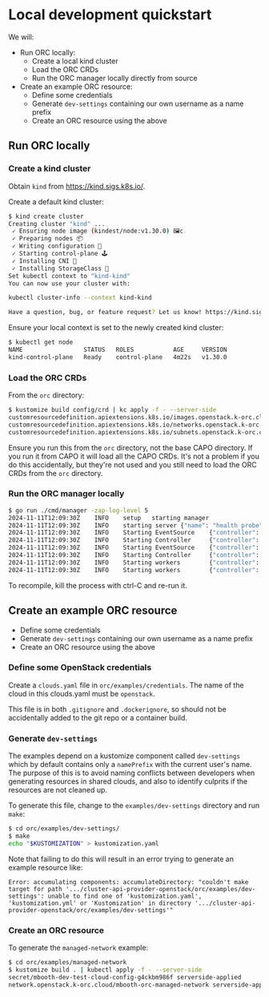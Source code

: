 # Local development quickstart

We will:
* Run ORC locally:
  * Create a local kind cluster
  * Load the ORC CRDs
  * Run the ORC manager locally directly from source
* Create an example ORC resource:
  * Define some credentials
  * Generate `dev-settings` containing our own username as a name prefix
  * Create an ORC resource using the above

## Run ORC locally

### Create a kind cluster

Obtain `kind` from https://kind.sigs.k8s.io/.

Create a default kind cluster:
```bash
$ kind create cluster
Creating cluster "kind" ...
 ✓ Ensuring node image (kindest/node:v1.30.0) 🖼c
 ✓ Preparing nodes 📦
 ✓ Writing configuration 📜
 ✓ Starting control-plane 🕹️ 
 ✓ Installing CNI 🔌
 ✓ Installing StorageClass 💾
Set kubectl context to "kind-kind"
You can now use your cluster with:

kubectl cluster-info --context kind-kind

Have a question, bug, or feature request? Let us know! https://kind.sigs.k8s.io/#community 🙂
```

Ensure your local context is set to the newly created kind cluster:
```bash
$ kubectl get node
NAME                 STATUS   ROLES           AGE     VERSION
kind-control-plane   Ready    control-plane   4m22s   v1.30.0
```

### Load the ORC CRDs

From the `orc` directory:
```bash
$ kustomize build config/crd | kc apply -f - --server-side
customresourcedefinition.apiextensions.k8s.io/images.openstack.k-orc.cloud serverside-applied
customresourcedefinition.apiextensions.k8s.io/networks.openstack.k-orc.cloud serverside-applied
customresourcedefinition.apiextensions.k8s.io/subnets.openstack.k-orc.cloud serverside-applied
```

Ensure you run this from the `orc` directory, not the base CAPO directory. If you run it from CAPO it will load all the CAPO CRDs. It's not a problem if you do this accidentally, but they're not used and you still need to load the ORC CRDs from the `orc` directory.

### Run the ORC manager locally

```bash
$ go run ./cmd/manager -zap-log-level 5
2024-11-11T12:09:30Z    INFO    setup   starting manager
2024-11-11T12:09:30Z    INFO    starting server {"name": "health probe", "addr": "[::]:8081"}
2024-11-11T12:09:30Z    INFO    Starting EventSource    {"controller": "network", "controllerGroup": "openstack.k-orc.cloud", "controllerKind": "Network", "source": "kind source: *v1alpha1.Network"}
2024-11-11T12:09:30Z    INFO    Starting Controller     {"controller": "network", "controllerGroup": "openstack.k-orc.cloud", "controllerKind": "Network"}
2024-11-11T12:09:30Z    INFO    Starting EventSource    {"controller": "image", "controllerGroup": "openstack.k-orc.cloud", "controllerKind": "Image", "source": "kind source: *v1alpha1.Image"}
2024-11-11T12:09:30Z    INFO    Starting Controller     {"controller": "image", "controllerGroup": "openstack.k-orc.cloud", "controllerKind": "Image"}
2024-11-11T12:09:30Z    INFO    Starting workers        {"controller": "image", "controllerGroup": "openstack.k-orc.cloud", "controllerKind": "Image", "worker count": 1}
2024-11-11T12:09:30Z    INFO    Starting workers        {"controller": "network", "controllerGroup": "openstack.k-orc.cloud", "controllerKind": "Network", "worker count": 1}
```

To recompile, kill the process with ctrl-C and re-run it.

## Create an example ORC resource


  * Define some credentials
  * Generate `dev-settings` containing our own username as a name prefix
  * Create an ORC resource using the above

### Define some OpenStack credentials

Create a `clouds.yaml` file in `orc/examples/credentials`. The name of the cloud in this clouds.yaml must be `openstack`.

This file is in both `.gitignore` and `.dockerignore`, so should not be accidentally added to the git repo or a container build.

### Generate `dev-settings`

The examples depend on a kustomize component called `dev-settings` which by default contains only a `namePrefix` with the current user's name. The purpose of this is to avoid naming conflicts between developers when generating resources in shared clouds, and also to identify culprits if the resources are not cleaned up.

To generate this file, change to the `examples/dev-settings` directory and run `make`:
```bash
$ cd orc/examples/dev-settings/
$ make
echo "$KUSTOMIZATION" > kustomization.yaml
```

Note that failing to do this will result in an error trying to generate an example resource like:
```
Error: accumulating components: accumulateDirectory: "couldn't make target for path '.../cluster-api-provider-openstack/orc/examples/dev-settings': unable to find one of 'kustomization.yaml', 'kustomization.yml' or 'Kustomization' in directory '.../cluster-api-provider-openstack/orc/examples/dev-settings'"
```

### Create an ORC resource

To generate the `managed-network` example:
```bash
$ cd orc/examples/managed-network
$ kustomize build . | kubectl apply -f - --server-side
secret/mbooth-dev-test-cloud-config-g4ckbm986f serverside-applied
network.openstack.k-orc.cloud/mbooth-orc-managed-network serverside-applied
```